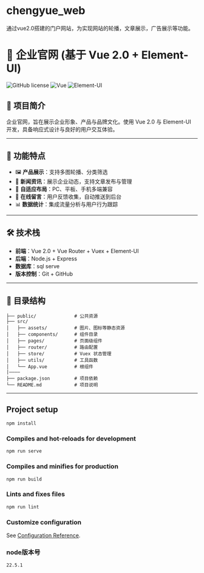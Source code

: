 # chengyue_web
通过vue2.0搭建的门户网站，为实现网站的轮播，文章展示，广告展示等功能。
# 🏡 企业官网 (基于 Vue 2.0 + Element-UI)

![GitHub license](https://img.shields.io/badge/license-MIT-blue.svg)
![Vue](https://img.shields.io/badge/Vue-2.0-brightgreen.svg)
![Element-UI](https://img.shields.io/badge/Element--UI-2.15.0-blue.svg)

## 📖 项目简介
企业官网，旨在展示企业形象、产品与品牌文化。使用 Vue 2.0 与 Element-UI 开发，具备响应式设计与良好的用户交互体验。

---

## 🚀 功能特点
- 🖼️ **产品展示**：支持多图轮播、分类筛选  
- 📝 **新闻资讯**：展示企业动态，支持文章发布与管理  
- 📱 **自适应布局**：PC、平板、手机多端兼容  
- 💌 **在线留言**：用户反馈收集，自动推送到后台  
- 📊 **数据统计**：集成流量分析与用户行为跟踪  

---

## 🛠️ 技术栈
- **前端**：Vue 2.0 + Vue Router + Vuex + Element-UI  
- **后端**：Node.js + Express 
- **数据库**：sql serve 
- **版本控制**：Git + GitHub  

---

## 📂 目录结构
```plaintext
├── public/              # 公共资源
├── src/
│   ├── assets/          # 图片、图标等静态资源
│   ├── components/      # 组件目录
│   ├── pages/           # 页面级组件
│   ├── router/          # 路由配置
│   ├── store/           # Vuex 状态管理
│   ├── utils/           # 工具函数
│   └── App.vue          # 根组件
|————
├── package.json         # 项目依赖
└── README.md            # 项目说明
```
---


## Project setup
```
npm install
```

### Compiles and hot-reloads for development
```
npm run serve
```

### Compiles and minifies for production
```
npm run build
```

### Lints and fixes files
```
npm run lint
```

### Customize configuration
See [Configuration Reference](https://cli.vuejs.org/config/).

### node版本号
```
22.5.1
```
